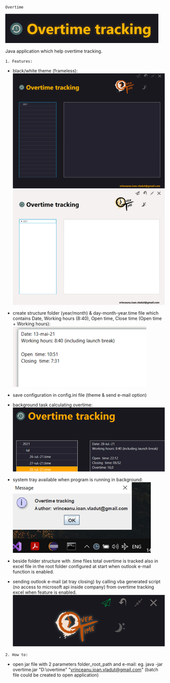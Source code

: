 `Overtime`

![img.png](img.png)

Java application which help overtime tracking.

`1. Features:`
- black/white theme (frameless):
![img_1.png](img_1.png)![img_2.png](img_2.png)
  

- create structure folder (year/month) & day-month-year.time file which contains Date, Working hours (8:40), Open time, Close time (Open time + Working hours):
![img_3.png](img_3.png)
  

- save configuration in config.ini file (theme & send e-mail option)


- background task calculating overtime:
![img_4.png](img_4.png)
  

- system tray available when program is running in background:
![img_5.png](img_5.png)
  

- beside folder structure with .time files total overtime is tracked also in excel file in the root folder configured at start when outlook e-mail function is enabled.


- sending outlook e-mail (at tray closing) by calling vba generated script (no access to microsoft api inside company) from overtime tracking excel when feature is enabled.
![img_6.png](img_6.png)
  
  
`2. How to:`
- open jar file with 2 parameters folder_root_path and e-mail:
eg. java -jar overtime.jar "D:\overtime" "vrinceanu.ioan.vladut@gmail.com"
  (batch file could be created to open application)  

